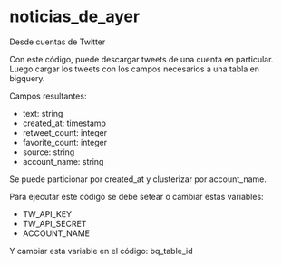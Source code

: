 # noticias_de_ayer
Desde cuentas de Twitter


Con este código, puede descargar tweets de una cuenta en particular. Luego cargar los tweets con los campos necesarios a una tabla en bigquery.


Campos resultantes:
- text: string
- created_at: timestamp
- retweet_count: integer
- favorite_count: integer
- source: string
- account_name: string


Se puede particionar por created_at y clusterizar por account_name.


Para ejecutar este código se debe setear o cambiar estas variables:
- TW_API_KEY
- TW_API_SECRET
- ACCOUNT_NAME

Y cambiar esta variable en el código: bq_table_id

